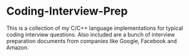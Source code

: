 # Coding-Interview-Prep
This is a collection of my C/C++ language implementations for typical coding interview questions. Also included are a bunch of interview preparation documents from companies like Google, Facebook and Amazon.
